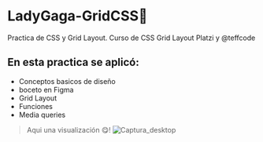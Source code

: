 # LadyGaga-GridCSS💚
Practica de CSS y Grid Layout.
Curso de CSS Grid Layout Platzi y @teffcode 

## En esta practica se aplicó:
* Conceptos basicos de diseño
* boceto en Figma
* Grid Layout
* Funciones
* Media queries 

> Aqui una visualización 😋! 
![Captura_desktop](https://user-images.githubusercontent.com/66961658/120905155-c3694100-c615-11eb-84f6-f01f4739f9cd.PNG)

